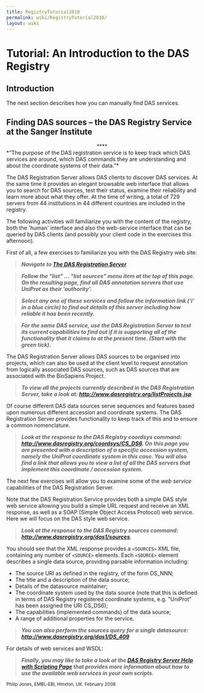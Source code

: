 ```yaml
---
title: RegistryTutorial2010
permalink: wiki/RegistryTutorial2010/
layout: wiki
---
```


Tutorial: An Introduction to the DAS Registry
=============================================

Introduction
------------

The next section describes how you can manually find DAS services.

Finding DAS sources – the DAS Registry Service at the Sanger Institute
----------------------------------------------------------------------

<center>
**<http://www.dasregistry.org>**

</center>
*“The purpose of the DAS registration service is to keep track which DAS
services are around, which DAS commands they are understanding and about
the coordinate systems of their data.”*

The DAS Registration Server allows DAS clients to discover DAS services.
At the same time it provides an elegant browsable web interface that
allows you to search for DAS sources, test their status, examine their
reliability and learn more about what they offer. At the time of
writing, a total of 729 servers from 44 institutions in 44 different
countries are included in the registry.

The following activities will familiarize you with the content of the
registry, both the 'human' interface and also the web-service interface
that can be queried by DAS clients (and possibly your client code in the
exercises this afternoon).

First of all, a few exercises to familiarize you with the DAS Registry
web site:

> ***Navigate to [The DAS Registration
> Server](http://www.dasregistry.org)***

> ***Follow the "list" ... "list sources" menu item at the top of this
> page. On the resulting page, find all DAS annotation servers that use
> UniProt as their 'authority'.***

> ***Select any one of these services and follow the information link
> ('i' in a blue circle) to find out details of this server including
> how reliable it has been recently.***

> ***For the same DAS service, use the DAS Registration Server to test
> its current capabilities to find out if it is supporting all of the
> functionality that it claims to at the present time. (Start with the
> green tick).***

The DAS Registration Server allows DAS sources to be organised into
projects, which can also be used at the client level to request
annotation from logically associated DAS sources, such as DAS sources
that are associated with the BioSapiens Project.

> ***To view all the projects currently described in the DAS
> Registration Server, take a look at:
> <http://www.dasregistry.org/listProjects.jsp>***

Of course different DAS data sources serve sequences and features based
upon numerous different accession and coordinate systems. The DAS
Registration Server provides functionality to keep track of this and to
ensure a common nomenclature.

> ***Look at the response to the DAS Registry coordsys command:
> <http://www.dasregistry.org/coordsys/CS_DS6>. On this page you are
> presented with a description of a specific accession system, namely
> the UniProt coordinate system in this case. You will also find a link
> that allows you to view a list of all the DAS servers that implement
> this coordinate / accession system.***

The next few exercises will allow you to examine some of the *web
service* capabilities of the DAS Registration Server.

Note that the DAS Registration Service provides both a simple DAS style
web service allowing you build a simple URL request and receive an XML
response, as well as a SOAP (Simple Object Access Protocol) web service.
Here we will focus on the DAS style web service.

> ***Look at the response to the DAS Registry sources command:
> <http://www.dasregistry.org/das1/sources>.***

You should see that the XML response provides a `<SOURCES>` XML file,
containing any number of `<SOURCE>` elements. Each `<SOURCE>` element
describes a single data source, providing parsable information
including:

-   The source URI as defined in the registry, of the form DS\_NNN;
-   The title and a description of the data source;
-   Details of the datasource maintainer;
-   The coordinate system used by the data source (note that this is
    defined in terms of DAS Registry registered coordinate systems, e.g.
    "UniProt" has been assigned the URI CS\_DS6);
-   The capabilities (implemented commands) of the data source;
-   A range of additional properties for the service.

> ***You can also perform the sources query for a single datasource:
> <http://www.dasregistry.org/das1/DS_409>***

For details of web services and WSDL:

> ***Finally, you may like to take a look at the [DAS Registry Server
> Help with Scripting
> Page](http://www.dasregistry.org/help_scripting.jsp) that provides
> more information about how to use the available web services in your
> own scripts.***

<small>Philip Jones, EMBL-EBI, Hinxton, UK. February 2008</small>

